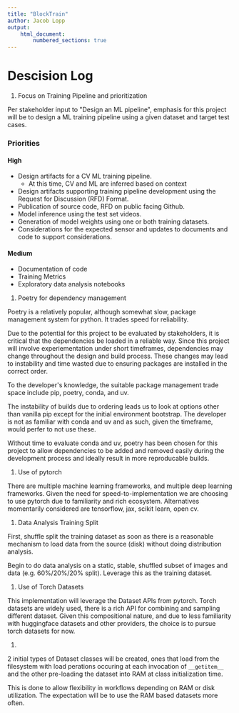 ```yaml
---
title: "BlockTrain"
author: Jacob Lopp
output:
    html_document:
        numbered_sections: true
---
```


# Descision Log

1. Focus on Training Pipeline and prioritization

Per stakeholder input to "Design an ML pipeline", emphasis for this project will be to design a ML training pipeline using a given dataset and target test cases. 

### Priorities

#### High

- Design artifacts for a CV ML training pipeline.
    - At this time, CV and ML are inferred based on context
- Design artifacts supporting training pipeline development using the Request for Discussion (RFD) Format.
- Publication of source code, RFD on public facing Github.
- Model inference using the test set videos.
- Generation of model weights using one or both training datasets.
- Considerations for the expected sensor and updates to documents and code to support considerations.

#### Medium

- Documentation of code
- Training Metrics
- Exploratory data analysis notebooks

1. Poetry for dependency management

Poetry is a relatively popular, although somewhat slow, package management system for python. It trades speed for reliability. 

Due to the potential for this project to be evaluated by stakeholders, it is critical that the dependencies be loaded in a reliable way. Since this project will involve experiementation under short timeframes, dependencies may change throughout the design and build process. These changes may lead to instability and time wasted due to ensuring packages are installed in the correct order.

To the developer's knowledge, the suitable package management trade space include pip, poetry, conda, and uv. 

The instability of builds due to ordering leads us to look at options other than vanilla pip except for the initial environment bootstrap. The developer is not as familiar with conda and uv and as such, given the timeframe, would perfer to not use these.

 Without time to evaluate conda and uv, poetry has been chosen for this project to allow dependencies to be added and removed easily during the development process and ideally result in more reproducable builds.

1. Use of pytorch

There are multiple machine learning frameworks, and multiple deep learning frameworks. Given the need for speed-to-implementation we are choosing to use pytorch due to familiarity and rich ecosystem. Alternatives momentarily considered are tensorflow, jax, scikit learn, open cv.

1. Data Analysis Training Split
 
 First, shuffle split the training dataset as soon as there is a reasonable mechanism to load data from the source (disk) without doing distribution analysis.

 Begin to do data analysis on a static, stable, shuffled subset of images and data (e.g. 60%/20%/20% split). Leverage this as the training dataset.

1. Use of Torch Datasets

 This implementation will leverage the Dataset APIs from pytorch. Torch datasets are widely used, there is a rich API for combining and sampling different dataset. Given this compositional nature, and due to less familiarity with huggingface datasets and other providers, the choice is to pursue torch datasets for now.

1. 

 2 initial types of Dataset classes will be created, ones that load from the filesystem with load perations occuring at each invocation of `__getitem__` and the other pre-loading the dataset into RAM at class initialization time.

 This is done to allow flexibility in workflows depending on RAM or disk utilization. The expectation will be to use the RAM based datasets more often.